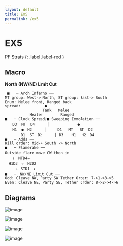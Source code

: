 ```yaml
---
layout: default
title: EX5
permalink: /ex5
---
```


# EX5

PF Strats 
{: .label .label-red }

## Macro

**North (NW/NE) Limit Cut**
```
 ■   ─ Arch Inferno ──
MT group: West-> North, ST group: East-> South
Enum: Melee front, Ranged back
Spread:           ● 
                 Tank   Melee
           Healer        Ranged
■   ─ Clock Spread┬■ Sweeping Immolation ──
　　D3  MT  D4    　│　           ●
　　H1  ●　H2  　  │     D1   MT   ST  D2
       D1  ST　D2　    │ D3　  H1　 H2　D4　  
■   ─ Adds ──
Kill order: Mid-> South -> North
■   ─ Flamerake ──
Outside flare move CW then in　　 
　　↑　MTD4→
　H1D3　☆　H2D2　　　 
　　　← STD1　↓　　　　
■   ─　NW/NE Limit Cut ──
Odd: Cleave NW, Party SW Tether Order: 7->1->3->5
Even: Cleave NE, Party SE, Tether Order: 8->2->4->6
```

## Diagrams

![image](https://github.com/materiaraiding/materiaraiding/assets/85346345/93a88f8c-7d09-48a1-9572-2b56247e76d7)

![image](https://github.com/materiaraiding/materiaraiding/assets/85346345/77a7c071-ac37-4c02-9b54-c66dc64a0924)

![image](https://github.com/materiaraiding/materiaraiding/assets/85346345/7ade4637-867a-4092-9ba0-112e1560b909)

![image](https://github.com/materiaraiding/materiaraiding/assets/85346345/32bad72d-6406-4284-a607-c78cb81cc1e9)
